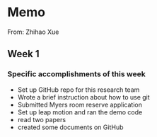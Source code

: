 # Memo
From: Zhihao Xue

## Week 1

### Specific accomplishments of this week
* Set up GitHub repo for this research team
* Wrote a brief instruction about how to use git
* Submitted Myers room reserve application
* Set up leap motion and ran the demo code
* read two papers
* created some documents on GitHub 

